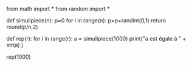 from math import *
from random import *

def simulipiece(n):
    p=0
    for i in range(n):
        p=p+randint(0,1)
    return round(p/n,2)

def rep(r):
    for i in range(r):
        a = simulipiece(1000)
    print("a est égale à " + str(a) )

rep(1000)
